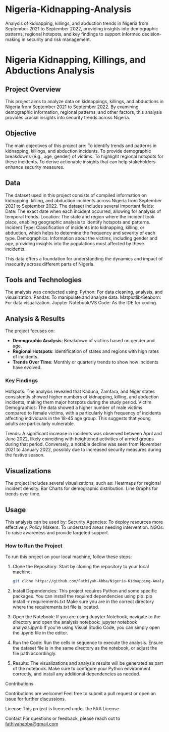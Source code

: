 # Nigeria-Kidnapping-Analysis
Analysis of kidnapping, killings, and abduction trends in Nigeria from September 2021 to September 2022, providing insights into demographic patterns, regional hotspots, and key findings to support informed decision-making in security and risk management.
# Nigeria Kidnapping, Killings, and Abductions Analysis

## Project Overview
This project aims to analyze data on kidnappings, killings, and abductions in Nigeria from September 2021 to September 2022. By examining demographic information, regional patterns, and other factors, this analysis provides crucial insights into security trends across Nigeria.

## Objective
The main objectives of this project are:
To identify trends and patterns in kidnapping, killings, and abduction incidents.
To provide demographic breakdowns (e.g., age, gender) of victims.
To highlight regional hotspots for these incidents.
To derive actionable insights that can help stakeholders enhance security measures.

## Data
The dataset used in this project consists of compiled information on kidnapping, killing, and abduction incidents across Nigeria from September 2021 to September 2022. The dataset includes several important fields:
Date: The exact date when each incident occurred, allowing for analysis of temporal trends.
Location: The state and region where the incident took place, enabling geographic analysis to identify hotspots and patterns.
Incident Type: Classification of incidents into kidnapping, killing, or abduction, which helps to determine the frequency and severity of each type.
Demographics: Information about the victims, including gender and age, providing insights into the populations most affected by these incidents.

This data offers a foundation for understanding the dynamics and impact of insecurity across different parts of Nigeria.


## Tools and Technologies
The analysis was conducted using:
Python: For data cleaning, analysis, and visualization.
Pandas: To manipulate and analyze data.
Matplotlib/Seaborn: For data visualization.
Jupyter Notebook/VS Code: As the IDE for coding.

## Analysis & Results
The project focuses on:
- **Demographic Analysis**: Breakdown of victims based on gender and age.
- **Regional Hotspots**: Identification of states and regions with high rates of incidents.
- **Trends Over Time**: Monthly or quarterly trends to show how incidents have evolved.

### Key Findings
Hotspots: The analysis revealed that Kaduna, Zamfara, and Niger states consistently showed higher numbers of kidnapping, killing, and abduction incidents, making them major hotspots during the study period.
Victim Demographics: The data showed a higher number of male victims compared to female victims, with a particularly high frequency of incidents affecting individuals in the 18-45 age group. This suggests that young adults are particularly vulnerable.

Trends: A significant increase in incidents was observed between April and June 2022, likely coinciding with heightened activities of armed groups during that period. Conversely, a notable decline was seen from November 2021 to January 2022, possibly due to increased security measures during the festive season.

## Visualizations
The project includes several visualizations, such as:
Heatmaps for regional incident density.
Bar Charts for demographic distribution.
Line Graphs for trends over time.

## Usage
This analysis can be used by:
Security Agencies: To deploy resources more effectively.
Policy Makers: To understand areas needing intervention.
NGOs: To raise awareness and provide targeted support.

### How to Run the Project
To run this project on your local machine, follow these steps:

1. Clone the Repository: Start by cloning the repository to your local machine.
   ```sh
   git clone https://github.com/Fathiyah-Abba/Nigeria-Kidnapping-Analysis.git
2. Install Dependencies: This project requires Python and some specific packages. You can install the required dependencies using pip:
pip install -r requirements.txt
Make sure you are in the correct directory where the requirements.txt file is located.

3. Open the Notebook: If you are using Jupyter Notebook, navigate to the directory and open the analysis notebook:
   jupyter notebook analysis.ipynb
If you're using Visual Studio Code, you can simply open the .ipynb file in the editor.

4. Run the Code: Run the cells in sequence to execute the analysis. Ensure the dataset file is in the same directory as the notebook, or adjust the file path accordingly.

5. Results: The visualizations and analysis results will be generated as part of the notebook.
Make sure to configure your Python environment correctly, and install any additional dependencies as needed.

Contributions

Contributions are welcome! Feel free to submit a pull request or open an issue for further discussions.

License
This project is licensed under the FAA License.

Contact
For questions or feedback, please reach out to
fathiyahabba@gmail.com 
